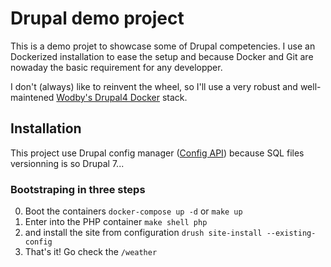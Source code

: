 # Drupal demo project

This is a demo projet to showcase some of Drupal competencies.
I use an Dockerized installation to ease the setup and because Docker and Git are nowaday the basic requirement for any developper.

I don't (always) like to reinvent the wheel, so I'll use a very robust and well-maintened [Wodby's Drupal4 Docker](https://github.com/wodby/docker4drupal) stack.

## Installation

This project use Drupal config manager ([Config API](https://www.drupal.org/docs/drupal-apis/configuration-api/configuration-api-overview)) because SQL files versionning is so Drupal 7...

### Bootstraping in three steps

0. Boot the containers `docker-compose up -d` or `make up`
1. Enter into the PHP container `make shell php` 
2. and install the site from configuration `drush site-install --existing-config`
3. That's it! Go check the `/weather`

